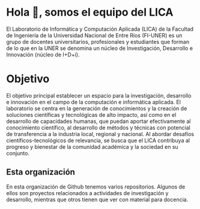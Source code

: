 
# Hola 👋, somos el equipo del LICA
El Laboratorio de Informática y Computación Aplicada (LICA) de la Facultad de Ingeniería de la Universidad Nacional de Entre Ríos (FI-UNER) es un grupo de docentes universitarios, profesionales y estudiantes que forman de lo que en la UNER se denomina un núcleo de Investigación, Desarrollo e Innovación (núcleo de I+D+i).

# Objetivo
El objetivo principal establecer un espacio para la investigación, desarrollo e innovación en el campo de la computación e informática aplicada. El laboratorio se centra en la generación de conocimientos y la creación de soluciones científicas y tecnológicas de alto impacto, así como en el desarrollo de capacidades humanas, que puedan aportar efectivamente al conocimiento científico, al desarrollo de métodos y técnicas con potencial de transferencia a la industria local, regional y nacional. Al abordar desafíos científicos-tecnológicos de relevancia, se busca que el LICA contribuya al progreso y bienestar de la comunidad académica y la sociedad en su conjunto.

## Esta organización
En esta organización de Github tenemos varios repositorios. Algunos de ellos son proyectos relacionados a actividades de investigación y desarrollo, mientras que otros tienen que ver con material para docencia.
<!--Repository for organization's public profile.-->
